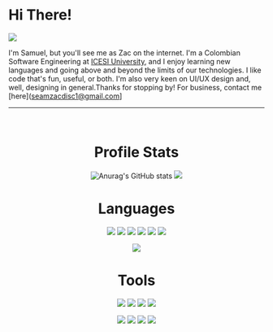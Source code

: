 <link link href="style.css" rel="stylesheet"></link>
<h1>Hi There!</h1>

<img src="http://hits.dwyl.com/zacwastaken/zacwastaken.svg?style=flat-square&show=unique"/>



I'm Samuel, but you'll see me as Zac on the internet. I'm a Colombian Software Engineering at [ICESI University](https://www.icesi.edu.co/es/), and I enjoy learning new languages and going above and beyond the limits of our technologies. I like code that's fun, useful, or both. I'm also very keen on UI/UX design and, well, designing in general.Thanks for stopping by! For business, contact me [here](seamzacdisc1@gmail.com]

---

</br>
<div align="center">

  <h1>Profile Stats</h1>

  <p align="center" class="cards">
  <img src="https://github-readme-stats.vercel.app/api?username=zacwastaken&show_icons=true&theme=prussian&count_privat=true&line_height=25&hide_border=true" alt="Anurag's GitHub stats"/>
  <img src="https://github-readme-streak-stats.herokuapp.com?user=zacwastaken&theme=prussian&date_format=j%2Fn%5B%2FY%5D&fire=DD7E54&currStreakNum=DDA154&ring=DDB292&hide_border=true"/>
  </p>

  <h1>Languages</h1>

  <div class="langs">
    <p>
      <img src="https://img.shields.io/badge/Java-e3ae78?style=for-the-badge&logo=java&logoColor=black"/>
      <img src="https://img.shields.io/badge/HTML5-eda18c?style=for-the-badge&logo=html5&logoColor=black"/>
      <img src="https://img.shields.io/badge/Sass-edabcc?style=for-the-badge&logo=sass&logoColor=black"/>
      <img src="https://img.shields.io/badge/JavaScript-F7DF1E?style=for-the-badge&logo=javascript&logoColor=black"/>
      <img src="https://img.shields.io/badge/Python-f7dd81?style=for-the-badge&logo=python&logoColor=blue"/>
      <img src="https://img.shields.io/badge/C%23-89d487?style=for-the-badge&logo=c-sharp&logoColor=black"/>
    </p>
    <img src="https://metrics.lecoq.io/zacwastaken?template=classic&base.header=0&base.activity=0&base.community=0&base.repositories=0&base.metadata=0&languages=1&languages.limit=8&languages.threshold=0%25&languages.colors=java%3A%20%23ff8519%2C%20css%3A%2369affa%2C%20c%23%3A%23bd58d1%2C%20javascript%3A%20%23e8d546%2C%20php%3A%20%239ebae6%2C%20python%3A%20%23f1f2bd%2C%20c%2B%2B%3A%20%2344cf44%2C%20SQL%3A%20%23c73478%2C%20ruby%3A%20%23c7344d%2C%20go%3A%20%2340ccdb%2C%20swift%3A%20%23ffae52&languages.sections=most-used&languages.details=bytes-size&languages.indepth=false&languages.analysis.timeout=15&languages.categories=markup%2C%20programming&languages.recent.categories=markup%2C%20programming&languages.recent.load=300&languages.recent.days=14&config.timezone=America%2FBogota" class="most-lang"/>
  </div>

  <h1>Tools</h1>

  <p>
    <img src="https://img.shields.io/badge/IntelliJIDEA-eb7583.svg?style=for-the-badge&logo=intellij-idea&logoColor=white"/>
    <img src="https://img.shields.io/badge/Visual_Studio_Code-0078D4?style=for-the-badge&logo=visual%20studio%20code&logoColor=white"/>
    <img src="https://img.shields.io/badge/GNU%20Bash-0c6b0c?style=for-the-badge&logo=GNU%20Bash&logoColor=white"/>
    <img src="https://img.shields.io/badge/GIT-E44C30?style=for-the-badge&logo=git&logoColor=white"/>
  </p>
  <p>
    <img src="https://img.shields.io/badge/Adobe%20Illustrator-FF9A00?style=for-the-badge&logo=adobe%20illustrator&logoColor=white"/>
    <img src="https://img.shields.io/badge/Adobe%20XD-b3469a?style=for-the-badge&logo=Adobe%20XD&logoColor=white"/>
    <img src="https://img.shields.io/badge/Notion-000000?style=for-the-badge&logo=notion&logoColor=white"/>
    <img src="https://img.shields.io/badge/Trello-0052CC?style=for-the-badge&logo=trello&logoColor=white"/>
  </p>

  <span></span>
</div>
